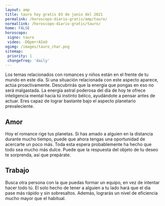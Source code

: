 ```yaml
---
layout: amp
title: tauro hoy gratis 03 de junio del 2021 
permalink: /horoscopo-diario-gratis/amp/tauro/
normallink: /horoscopo-diario-gratis/tauro/
home: FALSE
horoscopo:
 signo: tauro
 video: -DQpmrrAIeU
ogimg: /images/tauro_char.png
sitemap:
 priority: 1
 changefreq: 'daily'
---
```



Los temas relacionados con romances y niños están en el frente de tu mundo en este día. Si una situación relacionada con este aspecto aparece, actúa proactivamente. Descubrirás que la energía que pongas en eso no será malgastada. La energía astral poderosa del día de hoy te ofrece inteligencia mental hacia tú instinto bélico, ayudándote a pensar antes de actuar. Eres capaz de lograr bastante bajo el aspecto planetario prevaleciente.

## Amor

Hoy el romance rige tus planetas. Si has amado a alguien en la distancia durante mucho tiempo, puede que ahora tengas una oportunidad de acercarte un poco más. Toda esta espera probablemente ha hecho que todo sea mucho más dulce. Puede que la respuesta del objeto de tu deseo te sorprenda, así que prepárate.

## Trabajo

Busca otra persona con la que puedas formar un equipo, en vez de intentar hacer todo tú. El solo hecho de tener a alguien a tu lado hará que el día pase más rápido y sin sobresaltos. Además, lograrás un nivel de eficiencia mucho mayor que el habitual.